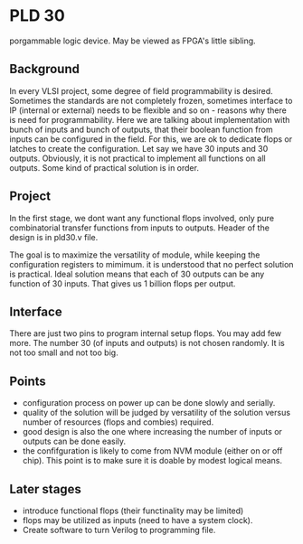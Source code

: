 
# PLD 30
porgammable logic device. May be viewed as FPGA's little sibling.

## Background
In every VLSI project, some degree of field programmability is desired.
Sometimes the standards are not completely frozen, sometimes interface to IP (internal or external) needs to be flexible and so on - 
reasons why there is need for programmability.
Here we are talking about implementation with bunch of inputs and bunch of  outputs, that their boolean function from inputs  can be configured in the field.
For this, we are ok to dedicate flops or latches to create the configuration. Let say we have 30 inputs and 30 outputs. Obviously, it is not practical to implement all functions on all outputs. Some kind of practical solution is in order. 

## Project
In the first stage, we dont want any functional flops involved, only pure combinatorial transfer functions from inputs 
to outputs. 
Header of the design is in pld30.v file.

The goal is to maximize the versatility of module, while keeping the configuration registers to mimimum. it is understood that no perfect solution is practical. Ideal solution means that each of 30 outputs can be any function of 30 inputs. That gives us 1 billion flops per output.

## Interface
There are just two pins to program internal setup flops. You may add few more.
The number 30 (of inputs and outputs) is not chosen randomly. It is not too small and not too big.
## Points
- configuration process on power up can be done slowly and serially.
- quality of the solution will be judged by versatility of the solution versus number of resources (flops and combies) required.
- good design is also the one where increasing the number of inputs or outputs can be done easily.
- the confifguration is likely to come from NVM module (either on or off chip). This point is to make sure  it is doable by modest logical means.


## Later stages
- introduce functional flops (their functinality may be limited)
- flops may be utilized as inputs  (need to have a system clock).
- Create software to turn Verilog to programming file.
